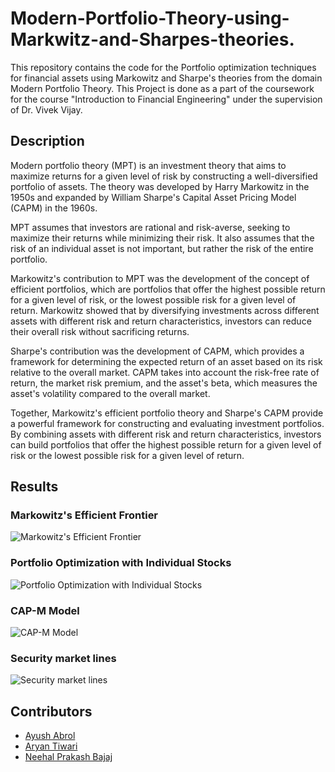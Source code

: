 # Modern-Portfolio-Theory-using-Markwitz-and-Sharpes-theories.

This repository contains the code for the Portfolio optimization techniques for financial assets using Markowitz and Sharpe's theories from the domain Modern Portfolio Theory. This Project is done as a part of the coursework for the course "Introduction to Financial Engineering" under the supervision of Dr. Vivek Vijay.

## Description

Modern portfolio theory (MPT) is an investment theory that aims to maximize returns for a given level of risk by constructing a well-diversified portfolio of assets. The theory was developed by Harry Markowitz in the 1950s and expanded by William Sharpe's Capital Asset Pricing Model (CAPM) in the 1960s.

MPT assumes that investors are rational and risk-averse, seeking to maximize their returns while minimizing their risk. It also assumes that the risk of an individual asset is not important, but rather the risk of the entire portfolio.

Markowitz's contribution to MPT was the development of the concept of efficient portfolios, which are portfolios that offer the highest possible return for a given level of risk, or the lowest possible risk for a given level of return. Markowitz showed that by diversifying investments across different assets with different risk and return characteristics, investors can reduce their overall risk without sacrificing returns.

Sharpe's contribution was the development of CAPM, which provides a framework for determining the expected return of an asset based on its risk relative to the overall market. CAPM takes into account the risk-free rate of return, the market risk premium, and the asset's beta, which measures the asset's volatility compared to the overall market.

Together, Markowitz's efficient portfolio theory and Sharpe's CAPM provide a powerful framework for constructing and evaluating investment portfolios. By combining assets with different risk and return characteristics, investors can build portfolios that offer the highest possible return for a given level of risk or the lowest possible risk for a given level of return.

## Results

### Markowitz's Efficient Frontier

![Markowitz's Efficient Frontier](https://github.com/ayushabrol13/Modern-Portfolio-Optimization-using-Markwitz-and-Sharpes-theories/blob/master/results/Markowitz'%20Efficient%20Frontier.png?raw=true)

### Portfolio Optimization with Individual Stocks

![Portfolio Optimization with Individual Stocks](https://github.com/ayushabrol13/Modern-Portfolio-Optimization-using-Markwitz-and-Sharpes-theories/blob/master/results/Portfolio%20Optimization%20with%20Individual%20Stocks.png?raw=true)

### CAP-M Model

![CAP-M Model](https://github.com/ayushabrol13/Modern-Portfolio-Optimization-using-Markwitz-and-Sharpes-theories/blob/master/results/CAP-M%20model.png?raw=true)

### Security market lines

![Security market lines](https://github.com/ayushabrol13/Modern-Portfolio-Optimization-using-Markwitz-and-Sharpes-theories/blob/master/results/Security%20market%20lines.png?raw=true)

## Contributors

- [Ayush Abrol](https://github.com/ayushabrol13)
- [Aryan Tiwari](https://github.com/AryanTiwarii) 
- [Neehal Prakash Bajaj](https://github.com/bajaj2)